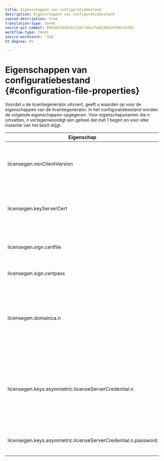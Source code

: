 ```yaml
---
title: Eigenschappen van configuratiebestand
description: Eigenschappen van configuratiebestand
copied-description: true
translation-type: tm+mt
source-git-commit: 89bdda1d4bd5c126f19ba75a819942df901183d1
workflow-type: tm+mt
source-wordcount: '314'
ht-degree: 0%

---
```



# Eigenschappen van configuratiebestand {#configuration-file-properties}

Voordat u de licentiegenerator uitvoert, geeft u waarden op voor de eigenschappen van de licentiegenerator. In het configuratiebestand worden de volgende eigenschappen opgegeven. Voor eigenschapsnamen die *n* omvatten, *n* vertegenwoordigt een geheel dat met 1 begint en voor elke instantie van het bezit stijgt.

<table frame="all" colsep="1" rowsep="1" class="+ topic/table adobe-d/table " id="table_qk1_rry_n4"> 
 <thead class="- topic/thead "> 
  <tr rowsep="1" class="- topic/row "> 
   <th colname="1" class="- topic/entry entry"> Eigenschap </th> 
   <th colname="2" class="- topic/entry entry"> Beschrijving </th> 
  </tr> 
 </thead>
 <tbody class="- topic/tbody "> 
  <tr rowsep="1" class="- topic/row "> 
   <td colname="1" class="- topic/entry "><span class="+ topic/ph pr-d/codeph codeph"> licensegen.minClientVersion</span> </td> 
   <td colname="2" class="- topic/entry "> Stel de minimaal ondersteunde clientversie in. Als deze optie niet is ingesteld, worden standaard alle versies ondersteund. Stel deze waarde in om te bepalen hoe oudere clients reageren op licentievereisten die ze niet ondersteunen. Geef x (voor Adobe Access x.0) op, waarbij x het hoofdreleasenummer is. </td> 
  </tr> 
  <tr rowsep="1" class="- topic/row "> 
   <td colname="1" class="- topic/entry "><span class="+ topic/ph pr-d/codeph codeph"> licensegen.keyServerCert</span> </td> 
   <td colname="2" class="- topic/entry "> Sleutelservercertificaat (een door Adobe uitgegeven certificaat van de Server van de Vergunning dat door de Zeer belangrijke Server wordt gebruikt). Dit certificaat wordt alleen gebruikt als uit de metagegevens/het beleid blijkt dat een sleutelserver is vereist voor de levering van sleutelbestanden aan iOS-apparaten. </td> 
  </tr> 
  <tr rowsep="1" class="- topic/row "> 
   <td colname="1" class="- topic/entry "><span class="+ topic/ph pr-d/codeph codeph"> licensegen.sign.certfile</span> </td> 
   <td colname="2" class="- topic/entry "> Het PKCS12-bestand met de referenties van de licentieserver voor het ondertekenen van licenties. Deze eigenschap moet verwijzen naar een .pfx-bestand dat een certificaat en een persoonlijke sleutel bevat. </td> 
  </tr> 
  <tr rowsep="1" class="- topic/row "> 
   <td colname="1" class="- topic/entry "><span class="+ topic/ph pr-d/codeph codeph"> licensegen.sign.certpass</span> </td> 
   <td colname="2" class="- topic/entry ">Het wachtwoord dat wordt gebruikt om het bestand te beveiligen dat wordt opgegeven door <span class="+ topic/ph pr-d/codeph codeph"> licensegen.sign.certfile.</span> </td> 
  </tr> 
  <tr rowsep="1" class="- topic/row "> 
   <td colname="1" class="- topic/entry "><span class="+ topic/ph pr-d/codeph codeph">licensegen.domainca.n</span> </td> 
   <td colname="2" class="- topic/entry "> Als het produceren van domein-gebonden vergunningen, moeten één of meerdere certificaten van MAC van het Domein worden gespecificeerd om op de domeinautoriteiten te wijzen die door deze vergunningsuitgever worden vertrouwd. Als de licentieontvanger een domeincertificaat is, dat niet is uitgegeven door een van de opgegeven Domein CA's, kan geen licentie worden gegenereerd. This property specifies a .cer file that contains the certificate only (either PEM or DER format is acceptable). n moet monotonisch toenemen, beginnend bij 1. </td> 
  </tr> 
  <tr rowsep="1" class="- topic/row "> 
   <td colname="1" class="- topic/entry "><span class="+ topic/ph pr-d/codeph codeph">licensegen.keys.asymmetric.licenseServerCredential.n</span> </td> 
   <td colname="2" class="- topic/entry "> <p class="- topic/p ">Optioneel PKCS12-bestand met aanvullende licentieserverreferenties voor het decoderen van de CEK in de metagegevens en het beleid. Aanvullende referenties kunnen worden geconfigureerd als inhoud eerder is verpakt met een ander licentieservercertificaat dan is opgegeven door <span class="codeph"> licensegen.sign.certfile</span>. Deze eigenschap moet verwijzen naar een .pfx</span>-bestand met een certificaat en een persoonlijke sleutel. <span class="filepath"> n moet monotonisch toenemen, beginnend bij 1. </span></p> </td> 
  </tr> 
  <tr rowsep="0" class="- topic/row "> 
   <td colname="1" class="- topic/entry "><span class="+ topic/ph pr-d/codeph codeph">licensegen.keys.asymmetric.licenseServerCredential.n.password</span> </td> 
   <td colname="2" class="- topic/entry ">Het wachtwoord dat wordt gebruikt om het bestand te beveiligen dat wordt opgegeven door: <p><span class="+ topic/ph pr-d/codeph codeph"> licensegen.keys.asymmetric.licenseServerCredential.n</span> </p> </td> 
  </tr> 
 </tbody> 
</table>

